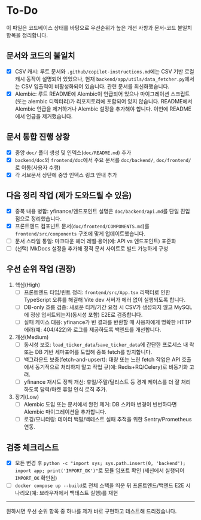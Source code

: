 # To-Do

이 파일은 코드베이스 상태를 바탕으로 우선순위가 높은 개선 사항과 문서-코드 불일치 항목을 정리합니다.

## 문서와 코드의 불일치

- [x] CSV 캐시: 루트 문서와 `.github/copilot-instructions.md`에는 CSV 기반 로컬 캐시 동작이 설명되어 있었으나, 현재 `backend/app/utils/data_fetcher.py`에서는 CSV 입출력이 비활성화되어 있습니다. 관련 문서를 최신화했습니다.
- [x] Alembic: 루트 README에 Alembic이 언급되어 있으나 마이그레이션 스크립트(또는 alembic 디렉터리)가 리포지토리에 포함되어 있지 않습니다. README에서 Alembic 언급을 제거하거나 Alembic 설정을 추가해야 합니다. 이번에 README에서 언급을 제거했습니다.

## 문서 통합 진행 상황

- [x] 중앙 `doc/` 폴더 생성 및 인덱스(`doc/README.md`) 추가
- [x] `backend/doc`와 `frontend/doc`에서 주요 문서를 `doc/backend/`, `doc/frontend/`로 이동(사용자 수행)
- [x] 각 서브문서 상단에 중앙 인덱스 링크 안내 추가

## 다음 정리 작업 (제가 도와드릴 수 있음)

- [x] 중복 내용 병합: yfinance/엔드포인트 설명은 `doc/backend/api.md`를 단일 진입점으로 정리했습니다.
- [x] 프론트엔드 컴포넌트 문서(`doc/frontend/COMPONENTS.md`)를 `frontend/src/components` 구조에 맞게 업데이트했습니다.
- [ ] 문서 스타일 통일: 마크다운 헤더 레벨·용어(예: API vs 엔드포인트) 표준화
- [ ] (선택) MkDocs 설정을 추가해 정적 문서 사이트로 빌드 가능하게 구성

## 우선 순위 작업 (권장)

1. 핵심(High)
   - [ ] 프론트엔드 타입/린트 정리: `frontend/src/App.tsx` 리팩터로 인한 TypeScript 오류를 해결해 Vite dev 서버가 에러 없이 실행되도록 합니다.
   - [ ] DB-only 흐름 검증: 새로운 티커/기간 요청 시 CSV가 생성되지 않고 MySQL에 정상 업서트되는지(동시성 포함) E2E로 검증합니다.
   - [ ] 실패 케이스 대응: yfinance가 빈 결과를 반환할 때 사용자에게 명확한 HTTP 에러(예: 404/422)와 로그를 제공하도록 백엔드를 개선합니다.

2. 개선(Medium)
   - [ ] 동시성 보호: `load_ticker_data`/`save_ticker_data`에 간단한 프로세스 내 락 또는 DB 기반 세마포어를 도입해 중복 fetch를 방지합니다.
   - [ ] 백그라운드 보충(fetch-and-upsert): 대량 또는 느린 fetch 작업은 API 호출에서 동기적으로 처리하지 말고 작업 큐(예: Redis+RQ/Celery)로 비동기화 고려.
   - [ ] yfinance 재시도 정책 개선: 휴일/주말/딜리스트 등 경계 케이스를 더 잘 처리하도록 달력/마켓 휴일 인식 로직 추가.

3. 장기(Low)
   - [ ] Alembic 도입 또는 문서에서 완전 제거: DB 스키마 변경이 빈번하다면 Alembic 마이그레이션을 추가합니다.
   - [ ] 로깅/모니터링: 데이터 백필/백테스트 실패 추적을 위한 Sentry/Prometheus 연동.

## 검증 체크리스트

- [x] 모든 변경 후 `python -c "import sys; sys.path.insert(0, 'backend'); import app; print('IMPORT_OK')"`로 모듈 임포트 확인 (세션에서 실행되어 `IMPORT_OK` 확인됨)
- [ ] `docker compose up --build`로 전체 스택을 띄운 뒤 프론트엔드/백엔드 E2E 시나리오(예: 브라우저에서 백테스트 실행)를 재현

---

원하시면 우선 순위 항목 중 하나를 제가 바로 구현하고 테스트해 드리겠습니다.